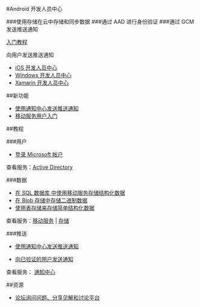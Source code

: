 <properties pageTitle="移动服务-Android - Azure 微软云" metakeywords="" description="" services="" documentationCenter="Android" authors="" manager="Tiffena" editor="EricChen"/>
  
<tags ms.service="mobile-service" ms.date="" wacn.date="04/11/2015"/>



#Android 开发人员中心

###使用存储在云中存储和同步数据
###通过 AAD 进行身份验证</h3>
###通过 GCM 发送推送通知</h3>

[入门教程](/documentation/articles/mobile-services-android-get-started)

向用户发送推送通知

- [iOS 开发人员中心](/develop/mobile/ios)
- [Windows 开发人员中心](/develop/mobile/windows)
- [Xamarin 开发人员中心](/develop/mobile/xamarin)

##新功能

<!--- [使用 Active Directory 登录和访问资源](/documentation/articles/mobile-services-dotnet-backend-android-ad-authentication)-->
- [使用通知中心发送推送通知](/documentation/articles/notification-hubs-android-get-started)
- [移动服务用户入门](/documentation/articles/mobile-services-android-get-started-users)

<!--
- [使用 New Relic 监视移动服务](/documentation/articles/store-new-relic-mobile-services-monitor)
-->

##教程

###用户

- [登录 Microsoft 帐户](/documentation/articles/mobile-services-android-get-started-users)
<!--- [使用 Active Directory 登录和访问资源](/documentation/articles/mobile-services-dotnet-backend-android-ad-authentication)-->
<!--- [代表用户访问 SharePoint](/documentation/articles/mobile-services-dotnet-backend-calling-sharepoint-on-behalf-of-user)-->

查看服务：[Active Directory](https://github.com/AzureAD)

###数据</h3>

- [在 SQL 数据库 中使用移动服务存储结构化数据](/documentation/articles/mobile-services-android-get-started-data)
- [在 Blob 存储中存储二进制数据](/documentation/articles/storage-java-how-to-use-blob-storage)
- [使用表存储来存储简单结构化数据](/documentation/articles/storage-java-how-to-use-table-storage)

查看服务：[移动服务](/documentation/services/mobile-services) | [存储](/documentation/services/storage)

###推送

- [使用通知中心发送推送通知](/documentation/articles/notification-hubs-android-get-started)
<!--- [使用通知中心广播通知](/documentation/articles/notification-hubs-aspnet-backend-android-breaking-news)-->
- [向已验证的用户发送通知](/documentation/articles/mobile-services-javascript-backend-android-push-notifications-app-users)

查看服务： [通知中心](/documentation/services/notification-hubs)

<!--
###分析</h3>


- [使用 New Relic 监视移动服务](/documentation/articles/store-new-relic-mobile-services-monitor)

查看服务： <a href="http://www.capptain.com/">Capptain</a>
-->

##资源

<!--
- [Android 参考查找针对客户端库和服务器脚本的文档](/develop/mobile/reference-android)
- [Android 示例了解丰富的可下载示例应用程序](/develop/mobile/android-samples)
-->

- [论坛询问问题、分享见解和讨论平台](https://social.msdn.microsoft.com/Forums/zh-CN/home?forum=windowsazurezhchs)

